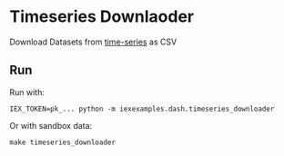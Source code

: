 # Timeseries Downlaoder
Download Datasets from [time-series](https://iexcloud.io/docs/api/#time-series) as CSV

## Run
Run with:

`IEX_TOKEN=pk_... python -m iexexamples.dash.timeseries_downloader`

Or with sandbox data:

`make timeseries_downloader` 
